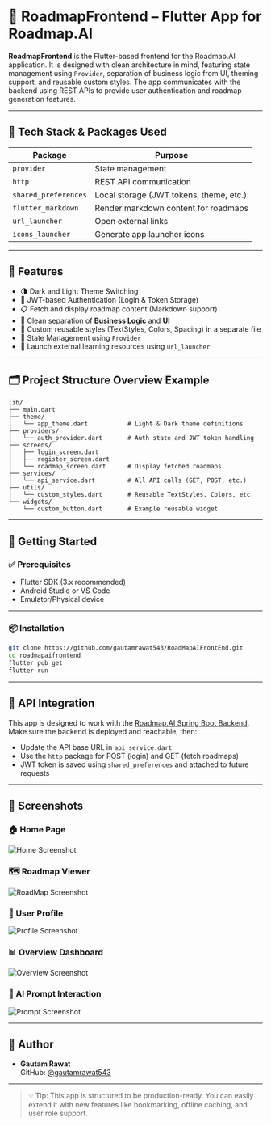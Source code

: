 # 🚀 RoadmapFrontend – Flutter App for Roadmap.AI

**RoadmapFrontend** is the Flutter-based frontend for the Roadmap.AI application. It is designed with clean architecture in mind, featuring state management using `Provider`, separation of business logic from UI, theming support, and reusable custom styles. The app communicates with the backend using REST APIs to provide user authentication and roadmap generation features.

---

## 🧱 Tech Stack & Packages Used

| Package              | Purpose                                 |
| -------------------- | --------------------------------------- |
| `provider`           | State management                        |
| `http`               | REST API communication                  |
| `shared_preferences` | Local storage (JWT tokens, theme, etc.) |
| `flutter_markdown`   | Render markdown content for roadmaps    |
| `url_launcher`       | Open external links                     |
| `icons_launcher`     | Generate app launcher icons             |

---

## 🎨 Features

- 🌗 Dark and Light Theme Switching
- 🔐 JWT-based Authentication (Login & Token Storage)
- 📋 Fetch and display roadmap content (Markdown support)
- 🧠 Clean separation of **Business Logic** and **UI**
- 💅 Custom reusable styles (TextStyles, Colors, Spacing) in a separate file
- 🔄 State Management using `Provider`
- 🔗 Launch external learning resources using `url_launcher`

---

## 🗂️ Project Structure Overview Example

```plaintext
lib/
├── main.dart
├── theme/
│   └── app_theme.dart           # Light & Dark theme definitions
├── providers/
│   └── auth_provider.dart       # Auth state and JWT token handling
├── screens/
│   ├── login_screen.dart
│   ├── register_screen.dart
│   └── roadmap_screen.dart      # Display fetched roadmaps
├── services/
│   └── api_service.dart         # All API calls (GET, POST, etc.)
├── utils/
│   └── custom_styles.dart       # Reusable TextStyles, Colors, etc.
└── widgets/
    └── custom_button.dart       # Example reusable widget
```

---

## 🚀 Getting Started

### ✅ Prerequisites

- Flutter SDK (3.x recommended)
- Android Studio or VS Code
- Emulator/Physical device

---

### 📦 Installation

```bash
git clone https://github.com/gautamrawat543/RoadMapAIFrontEnd.git
cd roadmapaifrontend
flutter pub get
flutter run
```

---

## 🧪 API Integration

This app is designed to work with the [Roadmap.AI Spring Boot Backend](https://github.com/gautamrawat543/RoadMapAI).  
Make sure the backend is deployed and reachable, then:

- Update the API base URL in `api_service.dart`
- Use the `http` package for POST (login) and GET (fetch roadmaps)
- JWT token is saved using `shared_preferences` and attached to future requests

---

## 📱 Screenshots

### 🏠 Home Page

![Home Screenshot](assets/screenshots/home.jpg)

### 🗺️ Roadmap Viewer

![RoadMap Screenshot](assets/screenshots/roadmap.jpg)

### 👤 User Profile

![Profile Screenshot](assets/screenshots/profile.jpg)

### 📊 Overview Dashboard

![Overview Screenshot](assets/screenshots/overview.jpg)

### 💬 AI Prompt Interaction

![Prompt Screenshot](assets/screenshots/prompt.jpg)

---

## 👤 Author

- **Gautam Rawat**  
  GitHub: [@gautamrawat543](https://github.com/gautamrawat543)

---

> 💡 Tip: This app is structured to be production-ready. You can easily extend it with new features like bookmarking, offline caching, and user role support.
